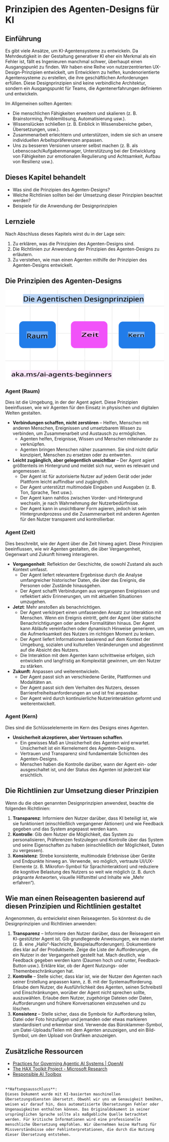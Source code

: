# Prinzipien des Agenten-Designs für KI

## Einführung

Es gibt viele Ansätze, um KI-Agentensysteme zu entwickeln. Da Mehrdeutigkeit in der Gestaltung generativer KI eher ein Merkmal als ein Fehler ist, fällt es Ingenieuren manchmal schwer, überhaupt einen Ausgangspunkt zu finden. Wir haben eine Reihe von nutzerzentrierten UX-Design-Prinzipien entwickelt, um Entwicklern zu helfen, kundenorientierte Agentensysteme zu erstellen, die ihre geschäftlichen Anforderungen erfüllen. Diese Designprinzipien sind keine verbindliche Architektur, sondern ein Ausgangspunkt für Teams, die Agentenerfahrungen definieren und entwickeln.

Im Allgemeinen sollten Agenten:

- Die menschlichen Fähigkeiten erweitern und skalieren (z. B. Brainstorming, Problemlösung, Automatisierung usw.).
- Wissenslücken schließen (z. B. Einblick in Wissensbereiche geben, Übersetzungen, usw.).
- Zusammenarbeit erleichtern und unterstützen, indem sie sich an unsere individuellen Arbeitspräferenzen anpassen.
- Uns zu besseren Versionen unserer selbst machen (z. B. als Lebenscoach/Aufgabenmanager, Unterstützung bei der Entwicklung von Fähigkeiten zur emotionalen Regulierung und Achtsamkeit, Aufbau von Resilienz usw.).

## Dieses Kapitel behandelt

- Was sind die Prinzipien des Agenten-Designs?
- Welche Richtlinien sollten bei der Umsetzung dieser Prinzipien beachtet werden?
- Beispiele für die Anwendung der Designprinzipien

## Lernziele

Nach Abschluss dieses Kapitels wirst du in der Lage sein:

1. Zu erklären, was die Prinzipien des Agenten-Designs sind.
2. Die Richtlinien zur Anwendung der Prinzipien des Agenten-Designs zu erläutern.
3. Zu verstehen, wie man einen Agenten mithilfe der Prinzipien des Agenten-Designs entwickelt.

## Die Prinzipien des Agenten-Designs

![Agenten-Design-Prinzipien](../../../translated_images/agentic-design-principles.9f32a64bb6e2aa5a1bdffb70111aa724058bc248b1a3dd3c6661344015604cff.de.png?WT.mc_id=academic-105485-koreyst)

### Agent (Raum)

Dies ist die Umgebung, in der der Agent agiert. Diese Prinzipien beeinflussen, wie wir Agenten für den Einsatz in physischen und digitalen Welten gestalten.

- **Verbindungen schaffen, nicht zerstören** – Helfen, Menschen mit anderen Menschen, Ereignissen und umsetzbarem Wissen zu verbinden, um Zusammenarbeit und Austausch zu ermöglichen.
  - Agenten helfen, Ereignisse, Wissen und Menschen miteinander zu verknüpfen.
  - Agenten bringen Menschen näher zusammen. Sie sind nicht dafür konzipiert, Menschen zu ersetzen oder zu entwerten.
- **Leicht zugänglich, aber gelegentlich unsichtbar** – Der Agent agiert größtenteils im Hintergrund und meldet sich nur, wenn es relevant und angemessen ist.
  - Der Agent ist für autorisierte Nutzer auf jedem Gerät oder jeder Plattform leicht auffindbar und zugänglich.
  - Der Agent unterstützt multimodale Eingaben und Ausgaben (z. B. Ton, Sprache, Text usw.).
  - Der Agent kann nahtlos zwischen Vorder- und Hintergrund wechseln, je nach Wahrnehmung der Nutzerbedürfnisse.
  - Der Agent kann in unsichtbarer Form agieren, jedoch ist sein Hintergrundprozess und die Zusammenarbeit mit anderen Agenten für den Nutzer transparent und kontrollierbar.

### Agent (Zeit)

Dies beschreibt, wie der Agent über die Zeit hinweg agiert. Diese Prinzipien beeinflussen, wie wir Agenten gestalten, die über Vergangenheit, Gegenwart und Zukunft hinweg interagieren.

- **Vergangenheit**: Reflektion der Geschichte, die sowohl Zustand als auch Kontext umfasst.
  - Der Agent liefert relevantere Ergebnisse durch die Analyse umfangreicher historischer Daten, die über das Ereignis, die Personen oder Zustände hinausgehen.
  - Der Agent schafft Verbindungen aus vergangenen Ereignissen und reflektiert aktiv Erinnerungen, um mit aktuellen Situationen umzugehen.
- **Jetzt**: Mehr anstoßen als benachrichtigen.
  - Der Agent verkörpert einen umfassenden Ansatz zur Interaktion mit Menschen. Wenn ein Ereignis eintritt, geht der Agent über statische Benachrichtigungen oder andere Formalitäten hinaus. Der Agent kann Abläufe vereinfachen oder dynamisch Hinweise generieren, um die Aufmerksamkeit des Nutzers im richtigen Moment zu lenken.
  - Der Agent liefert Informationen basierend auf dem Kontext der Umgebung, sozialen und kulturellen Veränderungen und abgestimmt auf die Absicht des Nutzers.
  - Die Interaktion mit dem Agenten kann schrittweise erfolgen, sich entwickeln und langfristig an Komplexität gewinnen, um den Nutzer zu stärken.
- **Zukunft**: Anpassen und weiterentwickeln.
  - Der Agent passt sich an verschiedene Geräte, Plattformen und Modalitäten an.
  - Der Agent passt sich dem Verhalten des Nutzers, dessen Barrierefreiheitsanforderungen an und ist frei anpassbar.
  - Der Agent wird durch kontinuierliche Nutzerinteraktion geformt und weiterentwickelt.

### Agent (Kern)

Dies sind die Schlüsselelemente im Kern des Designs eines Agenten.

- **Unsicherheit akzeptieren, aber Vertrauen schaffen**.
  - Ein gewisses Maß an Unsicherheit des Agenten wird erwartet. Unsicherheit ist ein Kernelement des Agenten-Designs.
  - Vertrauen und Transparenz sind fundamentale Schichten des Agenten-Designs.
  - Menschen haben die Kontrolle darüber, wann der Agent ein- oder ausgeschaltet ist, und der Status des Agenten ist jederzeit klar ersichtlich.

## Die Richtlinien zur Umsetzung dieser Prinzipien

Wenn du die oben genannten Designprinzipien anwendest, beachte die folgenden Richtlinien:

1. **Transparenz**: Informiere den Nutzer darüber, dass KI beteiligt ist, wie sie funktioniert (einschließlich vergangener Aktionen) und wie Feedback gegeben und das System angepasst werden kann.
2. **Kontrolle**: Gib dem Nutzer die Möglichkeit, das System zu personalisieren, Präferenzen festzulegen und Kontrolle über das System und seine Eigenschaften zu haben (einschließlich der Möglichkeit, Daten zu vergessen).
3. **Konsistenz**: Strebe konsistente, multimodale Erlebnisse über Geräte und Endpunkte hinweg an. Verwende, wo möglich, vertraute UI/UX-Elemente (z. B. Mikrofon-Symbol für Sprachinteraktion) und reduziere die kognitive Belastung des Nutzers so weit wie möglich (z. B. durch prägnante Antworten, visuelle Hilfsmittel und Inhalte wie „Mehr erfahren“).

## Wie man einen Reiseagenten basierend auf diesen Prinzipien und Richtlinien gestaltet

Angenommen, du entwickelst einen Reiseagenten. So könntest du die Designprinzipien und Richtlinien anwenden:

1. **Transparenz** – Informiere den Nutzer darüber, dass der Reiseagent ein KI-gestützter Agent ist. Gib grundlegende Anweisungen, wie man startet (z. B. eine „Hallo“-Nachricht, Beispielaufforderungen). Dokumentiere dies klar auf der Produktseite. Zeige die Liste der Aufforderungen, die ein Nutzer in der Vergangenheit gestellt hat. Mach deutlich, wie Feedback gegeben werden kann (Daumen hoch und runter, Feedback-Button usw.). Erkläre klar, ob der Agent Nutzungs- oder Themenbeschränkungen hat.
2. **Kontrolle** – Stelle sicher, dass klar ist, wie der Nutzer den Agenten nach seiner Erstellung anpassen kann, z. B. mit der Systemaufforderung. Erlaube dem Nutzer, die Ausführlichkeit des Agenten, seinen Schreibstil und Einschränkungen, worüber der Agent nicht sprechen sollte, auszuwählen. Erlaube dem Nutzer, zugehörige Dateien oder Daten, Aufforderungen und frühere Konversationen einzusehen und zu löschen.
3. **Konsistenz** – Stelle sicher, dass die Symbole für Aufforderung teilen, Datei oder Foto hinzufügen und jemanden oder etwas markieren standardisiert und erkennbar sind. Verwende das Büroklammer-Symbol, um Datei-Uploads/Teilen mit dem Agenten anzuzeigen, und ein Bild-Symbol, um den Upload von Grafiken anzuzeigen.

## Zusätzliche Ressourcen
- [Practices for Governing Agentic AI Systems | OpenAI](https://openai.com)
- [The HAX Toolkit Project - Microsoft Research](https://microsoft.com)
- [Responsible AI Toolbox](https://responsibleaitoolbox.ai)
```

**Haftungsausschluss**:  
Dieses Dokument wurde mit KI-basierten maschinellen Übersetzungsdiensten übersetzt. Obwohl wir uns um Genauigkeit bemühen, weisen wir darauf hin, dass automatisierte Übersetzungen Fehler oder Ungenauigkeiten enthalten können. Das Originaldokument in seiner ursprünglichen Sprache sollte als maßgebliche Quelle betrachtet werden. Für kritische Informationen wird eine professionelle menschliche Übersetzung empfohlen. Wir übernehmen keine Haftung für Missverständnisse oder Fehlinterpretationen, die durch die Nutzung dieser Übersetzung entstehen.